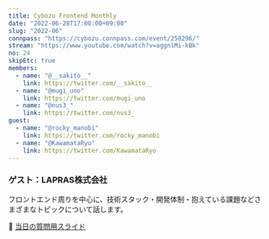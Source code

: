 ```yaml
---
title: Cybozu Frontend Monthly
date: "2022-06-28T17:00:00+09:00"
slug: "2022-06"
connpass: "https://cybozu.connpass.com/event/250296/"
stream: "https://www.youtube.com/watch?v=aggnlMi-kBk"
no: 24
skipEtc: true
members:
  - name: "@__sakito__"
    link: https://twitter.com/__sakito__
  - name: "@mugi_uno"
    link: https://twitter.com/mugi_uno
  - name: "@nus3_"
    link: https://twitter.com/nus3_
guest:
  - name: "@rocky_manobi"
    link: https://twitter.com/rocky_manobi
  - name: "@KawamataRyo"
    link: https://twitter.com/KawamataRyo
---
```



### ゲスト：LAPRAS株式会社

フロントエンド周りを中心に、技術スタック・開発体制・抱えている課題などさまざまなトピックについて話します。

🔗 [当日の質問用スライド](https://github.com/cybozu/frontend-monthly/files/8988390/FrontendMonthly.24-.pdf)
